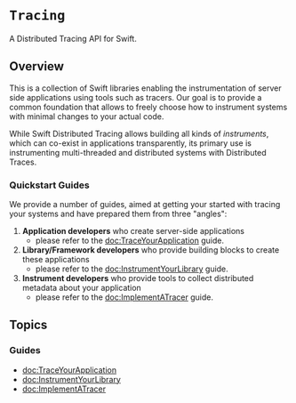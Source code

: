 # ``Tracing``

A Distributed Tracing API for Swift.

## Overview

This is a collection of Swift libraries enabling the instrumentation of server side applications using tools such as tracers. Our goal is to provide a common foundation that allows to freely choose how to instrument systems with minimal changes to your actual code.

While Swift Distributed Tracing allows building all kinds of _instruments_, which can co-exist in applications transparently, its primary use is instrumenting multi-threaded and distributed systems with Distributed Traces.

### Quickstart Guides

We provide a number of guides, aimed at getting your started with tracing your systems and have prepared them from three "angles":

1. **Application developers** who create server-side applications
    * please refer to the <doc:TraceYourApplication> guide.
2. **Library/Framework developers** who provide building blocks to create these applications
    * please refer to the <doc:InstrumentYourLibrary> guide. 
3. **Instrument developers** who provide tools to collect distributed metadata about your application
    * please refer to the <doc:ImplementATracer> guide.


## Topics

### Guides

- <doc:TraceYourApplication>
- <doc:InstrumentYourLibrary>
- <doc:ImplementATracer>
